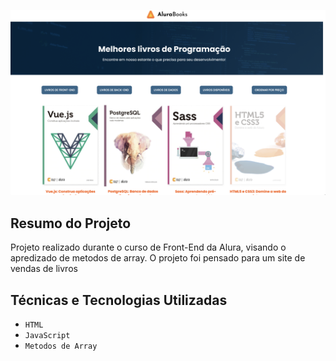  ![ALURABooks ](imagens/aluraBooks.png)

 ## Resumo do Projeto

 Projeto realizado durante o curso de Front-End da Alura, visando o apredizado de metodos de array. O projeto foi pensado para um site de vendas de livros

 ## Técnicas e Tecnologias Utilizadas

 - `HTML`
 - `JavaScript`
 - `Metodos de Array`

